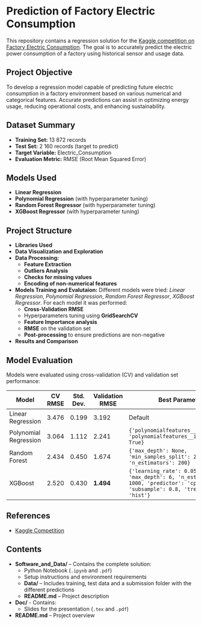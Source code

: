 # Prediction of Factory Electric Consumption

This repository contains a regression solution for the [Kaggle competition on Factory Electric Consumption](https://www.kaggle.com/competitions/prediction-of-factory-electric-consumption/). The goal is to accurately predict the electric power consumption of a factory using historical sensor and usage data.

## Project Objective
To develop a regression model capable of predicting future electric consumption in a factory environment based on various numerical and categorical features. Accurate predictions can assist in optimizing energy usage, reducing operational costs, and enhancing sustainability.

## Dataset Summary

- **Training Set:** 13 872 records
- **Test Set:** 2 160 records (target to predict)
- **Target Variable:** Electric_Consumption
- **Evaluation Metric:** RMSE (Root Mean Squared Error)

## Models Used

- **Linear Regression**
- **Polynomial Regression** (with hyperparameter tuning)
- **Random Forest Regressor** (with hyperparameter tuning)
- **XGBoost Regressor** (with hyperparameter tuning)

## Project Structure

- **Libraries Used**
- **Data Visualization and Exploration**
- **Data Processing:**
    - **Feature Extraction** 
    - **Outliers Analysis** 
    - **Checks for missing values**
    - **Encoding of non-numerical features** 
- **Models Training and Evalutaion:** Different models were tried: *Linear Regression*, *Polynomial Regression*, *Random Forest Regressor*, *XGBoost Regressor*. For each model it was performed:
  - **Cross-Validation RMSE**
  - Hyperparameters tuning using **GridSearchCV**
  - **Feature Importance analysis**
  - **RMSE** on the validation set
  - **Post-processing** to ensure predictions are non-negative
- **Results and Comparison**

## Model Evaluation

Models were evaluated using cross-validation (CV) and validation set performance:

| Model                 | CV RMSE   | Std. Dev. | Validation RMSE | Best Parameters |
|-----------------------|-----------|-----------|------------------|-----------------|
| Linear Regression     | 3.476     | 0.199     | 3.192            | Default |
| Polynomial Regression | 3.064     | 1.112     | 2.241            | `{'polynomialfeatures__degree': 2, 'polynomialfeatures__include_bias': True}` |
| Random Forest         | 2.434     | 0.450     | 1.674            | `{'max_depth': None, 'min_samples_split': 2, 'n_estimators': 200}` |
| XGBoost               | 2.520     | 0.430     | **1.494**        | `{'learning_rate': 0.05, 'max_depth': 6, 'n_estimators': 1000, 'predictor': 'cpu_predictor', 'subsample': 0.8, 'tree_method': 'hist'}` |


## References

- [Kaggle Competition](https://www.kaggle.com/competitions/prediction-of-factory-electric-consumption/)

## Contents

- **Software_and_Data/** – Contains the complete solution:
  - Python Notebook (`.ipynb` and `.pdf`)
  - Setup instructions and environment requirements
  - **Data/** – Includes training, test data and a submission folder with the different predictions
  - **README.md** – Project description
- **Doc/** - Contains:
  - Slides for the presentation (`.tex` and `.pdf`)
- **README.md** – Project overview
